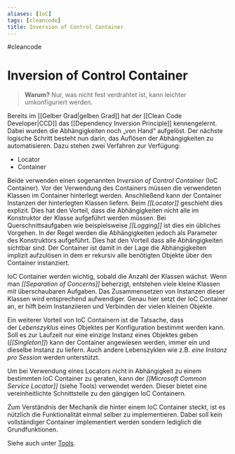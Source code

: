 ```yaml
---
aliases: [IoC]
tags: [cleancode]
title: Inversion of Control Container
---
```

#cleancode 
# Inversion of Control Container

>**Warum?**
>Nur, was nicht fest verdrahtet ist, kann leichter umkonfiguriert werden.

Bereits im [[Gelber Grad|gelben Grad]] hat der [[Clean Code Developer|CCD]] das [[Dependency Inversion Principle]] kennengelernt. Dabei wurden die Abhängigkeiten noch „von Hand“ aufgelöst. Der nächste logische Schritt besteht nun darin, das Auflösen der Abhängigkeiten zu automatisieren. Dazu stehen zwei Verfahren zur Verfügung:

-   Locator
-   Container

Beide verwenden einen sogenannten _Inversion of Control Container_ (IoC Container). Vor der Verwendung des Containers müssen die verwendeten Klassen im Container hinterlegt werden. Anschließend kann der Container Instanzen der hinterlegten Klassen liefern. Beim _[[Locator]]_ geschieht dies explizit. Dies hat den Vorteil, dass die Abhängigkeiten nicht alle im Konstruktor der Klasse aufgeführt werden müssen. Bei Querschnittsaufgaben wie beispielsweise _[[Logging]]_ ist dies ein übliches Vorgehen. In der Regel werden die Abhängigkeiten jedoch als Parameter des Konstruktors aufgeführt. Dies hat den Vorteil dass alle Abhängigkeiten sichtbar sind. Der Container ist damit in der Lage die Abhängigkeiten implizit aufzulösen in dem er rekursiv alle benötigten Objekte über den Container instanziert.

IoC Container werden wichtig, sobald die Anzahl der Klassen wächst. Wenn man _[[Separation of Concerns]]_ beherzigt, entstehen viele kleine Klassen mit überschaubaren Aufgaben. Das Zusammensetzen von Instanzen dieser Klassen wird entsprechend aufwendiger. Genau hier setzt der IoC Container an, er hilft beim Instanziieren und Verbinden der vielen kleinen Objekte.

Ein weiterer Vorteil von IoC Containern ist die Tatsache, dass der _Lebenszyklus_ eines Objektes per Konfiguration bestimmt werden kann. Soll es zur Laufzeit nur eine einzige Instanz eines Objektes geben (_[[Singleton]]_) kann der Container angewiesen werden, immer ein und dieselbe Instanz zu liefern. Auch andere Lebenszyklen wie z.B. _eine Instanz pro Session_ werden unterstützt.

Um bei Verwendung eines Locators nicht in Abhängigkeit zu einem bestimmten IoC Container zu geraten, kann der _[[Microsoft Common Service Locator]]_ (siehe Tools) verwendet werden. Dieser bietet eine vereinheitlichte Schnittstelle zu den gängigen IoC Containern.

Zum Verständnis der Mechanik die hinter einem IoC Container steckt, ist es nützlich die Funktionalität einmal selber zu implementieren. Dabei soll kein vollständiger Container implementiert werden sondern lediglich die Grundfunktionen.

Siehe auch unter [Tools](https://clean-code-developer.de/weitere-infos/werkzeuge/).